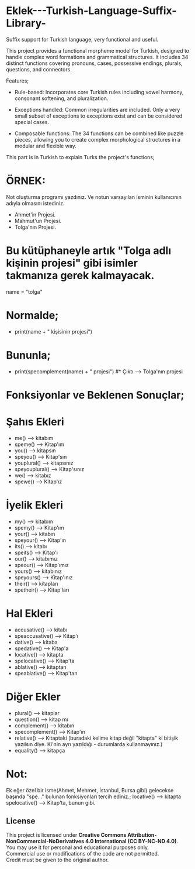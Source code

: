 # Eklek---Turkish-Language-Suffix-Library-
 Suffix support for Turkish language, very functional and useful.

This project provides a functional morpheme model for Turkish, designed to handle complex word formations and grammatical structures.
It includes 34 distinct functions covering pronouns, cases, possessive endings, plurals, questions, and connectors.

Features;

- Rule-based: Incorporates core Turkish rules including vowel harmony, consonant softening, and pluralization.

- Exceptions handled: Common irregularities are included. Only a very small subset of exceptions to exceptions exist and can be considered special cases.

- Composable functions: The 34 functions can be combined like puzzle pieces, allowing you to create complex morphological structures in a modular and flexible way.


This part is in Turkish to explain Turks the project's functions; 

# ÖRNEK:
Not oluşturma programı yazdınız. Ve notun varsayılan isminin kullanıcının adıyla olmasını istediniz.
- Ahmet'in Projesi.
- Mahmut'un Projesi.
- Tolga'nın Projesi.
# Bu kütüphaneyle artık "Tolga adlı kişinin projesi" gibi isimler takmanıza gerek kalmayacak.

name = "tolga"

# Normalde;
- print(name + " kişisinin projesi")

# Bununla;
- print(specomplement(name) + " projesi") #* Çıktı --> Tolga'nın projesi


# Fonksiyonlar ve Beklenen Sonuçlar;

# Şahıs Ekleri
- me() --> kitabım
- speme() --> Kitap'ım
- you() --> kitapsın
- speyou() --> Kitap'sın
- youplural() --> kitapsınız
- speyouplural() --> Kitap'sınız
- we() --> kitabız
- spewe() --> Kitap'ız

# İyelik Ekleri
- my() --> kitabım
- spemy() --> Kitap'ım
- your() --> kitabın
- speyour() --> Kitap'ın
- its() --> kitabı
- speits() --> Kitap'ı
- our() --> kitabımız
- speour() --> Kitap'ımız
- yours() --> kitabınız
- speyours() --> Kitap'ınız
- their() --> kitapları
- spetheir() --> Kitap'ları

# Hal Ekleri
- accusative() --> kitabı
- speaccusative() --> Kitap'ı
- dative() --> kitaba
- spedative() --> Kitap'a
- locative() --> kitapta
- spelocative() --> Kitap'ta
- ablative() --> kitaptan
- speablative() --> Kitap'tan

# Diğer Ekler
- plural() --> kitaplar
- question() --> kitap mı
- complement() --> kitabın
- specomplement() --> Kitap'ın
- relative() --> Kitaptaki (buradaki kelime kitap değil "kitapta" ki bitişik yazılsın diye. Ki'nin ayrı yazıldığı - durumlarda kullanmayınız.)
- equality() --> kitapça

# Not:  
Ek eğer özel bir isme(Ahmet, Mehmet, İstanbul, Bursa gibi) gelecekse başında "spe..." bulunan fonksiyonları tercih ediniz.;
locative() --> kitapta
spelocative() --> Kitap'ta, bunun gibi.


## License

This project is licensed under **Creative Commons Attribution-NonCommercial-NoDerivatives 4.0 International (CC BY-NC-ND 4.0)**.  
You may use it for personal and educational purposes only.  
Commercial use or modifications of the code are not permitted.  
Credit must be given to the original author.